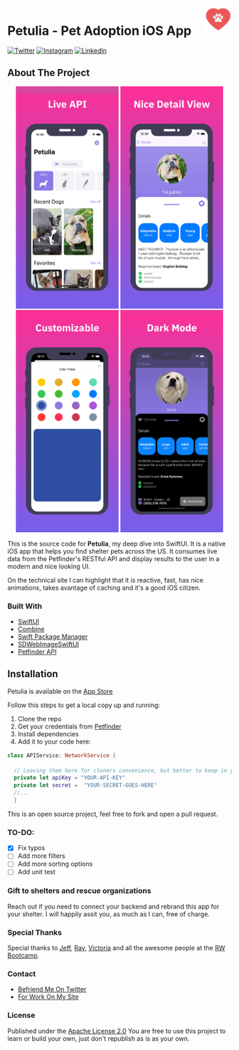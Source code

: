 <!-- HEADER -->
<img src="./Images/petulia-icon-128.png" width="60" align="right"/>
<h1>Petulia - Pet Adoption iOS App</h1>

<!-- PROJECT SHIELDS -->
<p align="left">
<a href="https://twitter.com/EsMoscu">
<img src="https://img.shields.io/badge/-Twitter-%231DA1F2" alt="Twitter" /></a> 
<a href="https://www.instagram.com/ispanskiy/">
<img src="https://img.shields.io/badge/-Instagram-%23eb13a5" alt="Instagram" /></a>
<a href="https://www.linkedin.com/in/johandre">
<img src="https://img.shields.io/badge/-LinkedIn-%233781da" alt="LinkedIn"/></a>
</p>

<!-- BODY -->
<!-- ABOUT THE PROJECT -->
## About The Project
<p align="center">
<img src="./Images/petulia-showcase-tinified 1.png" height="500"/>
<img src="./Images/petulia-showcase-tinified 2.png" height="500"/>
<img src="./Images/petulia-showcase-tinified 3.png" height="500"/>
<img src="./Images/petulia-showcase-tinified 4.png" height="500"/>
</p>

This is the source code for **Petulia**, my deep dive into SwiftUI. It is a native iOS app that helps you find shelter pets across the US. It consumes live data from the Petfinder's RESTful API and display results to the user in a modern and nice looking UI.

On the technical site I can highlight that it is reactive, fast, has nice animations, takes avantage of caching and it's a good iOS citizen.

### Built With

* [SwiftUI](https://developer.apple.com/xcode/swiftui/)
* [Combine](https://developer.apple.com/documentation/combine)
* [Swift Package Manager](https://github.com/apple/swift-package-manager)
* [SDWebImageSwiftUI](https://github.com/SDWebImage/SDWebImageSwiftUI)
* [Petfinder API](https://www.petfinder.com/developers/v2/docs/)

<!-- GETTING STARTED -->
## Installation
Petulia is available on the [App Store](https://apps.apple.com/tt/developer/johandre-delgado-moreno/id1289898741)

Follow this steps to get a local copy up and running:
1. Clone the repo
2. Get your credentials from [Petfinder](https://www.petfinder.com/developers/v2/docs/#using-the-api)
3. Install dependencies
4. Add it to your code here:

```Swift
class APIService: NetworkService {

  // Leaving them here for cloners convenience, but better to keep in your server.
  private let apiKey = "YOUR-API-KEY"
  private let secret =  "YOUR-SECRET-GOES-HERE"
  //...
  }
```

This is an open source project, feel free to fork and open a pull request.

### TO-DO:

- [x] Fix typos
- [ ] Add more filters
- [ ] Add more sorting options
- [ ] Add unit test

### Gift to shelters and rescue organizations
Reach out if you need to connect your backend and rebrand this app for your shelter. I will happily assit you, as much as I can, free of charge.


### Special Thanks

Special thanks to [Jeff](https://twitter.com/jefframes), [Ray](https://twitter.com/RayFromVA),  [Victoria](https://twitter.com/VicDevPiano) and all the awesome people at the [RW Bootcamp](https://www.raywenderlich.com/13699056-meet-the-2020-graduates-of-our-ios-android-bootcamps).

### Contact
* [Befriend Me On Twitter](https://twitter.com/EsMoscu)
* [For Work On My Site](https://www.seadeveloper.com)

### License

Published under the [Apache License 2.0](https://github.com/bigimot22/Petulia-Open/blob/main/LICENSE)
You are free to use this project to learn or build your own, just don't republish as is as your own.
<br />
<br />
<!-- FOOTER -->


